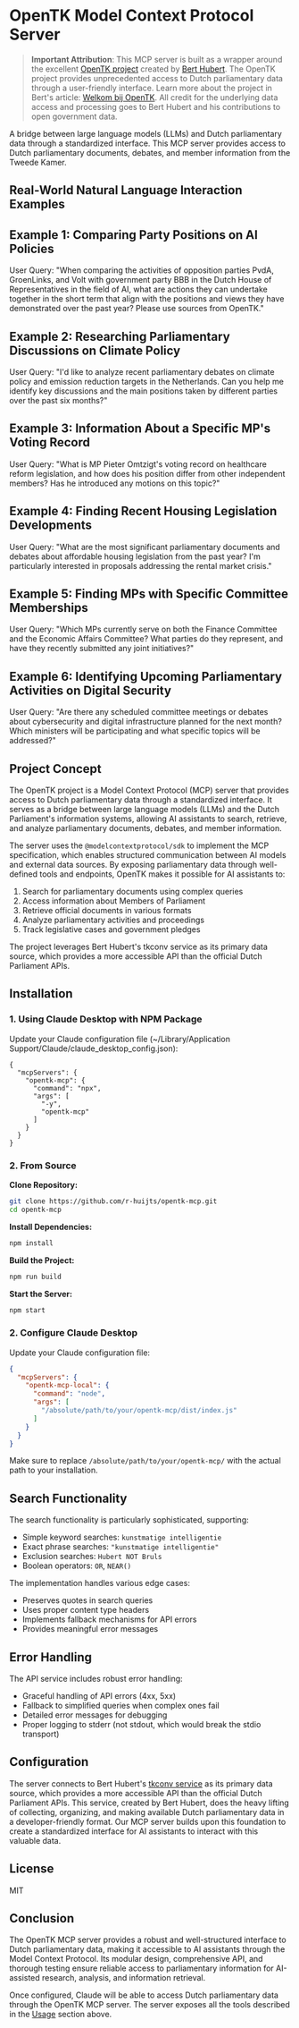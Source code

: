 # OpenTK Model Context Protocol Server

> **Important Attribution**: This MCP server is built as a wrapper around the excellent [OpenTK project](https://berthub.eu/tkconv/) created by [Bert Hubert](https://berthub.eu/). The OpenTK project provides unprecedented access to Dutch parliamentary data through a user-friendly interface. Learn more about the project in Bert's article: [Welkom bij OpenTK](https://berthub.eu/articles/posts/welkom-bij-opentk/). All credit for the underlying data access and processing goes to Bert Hubert and his contributions to open government data.

A bridge between large language models (LLMs) and Dutch parliamentary data through a standardized interface. This MCP server provides access to Dutch parliamentary documents, debates, and member information from the Tweede Kamer.
 
## Real-World Natural Language Interaction Examples

## Example 1: Comparing Party Positions on AI Policies
User Query: "When comparing the activities of opposition parties PvdA, GroenLinks, and Volt with government party BBB in the Dutch House of Representatives in the field of AI, what are actions they can undertake together in the short term that align with the positions and views they have demonstrated over the past year? Please use sources from OpenTK."

## Example 2: Researching Parliamentary Discussions on Climate Policy
User Query: "I'd like to analyze recent parliamentary debates on climate policy and emission reduction targets in the Netherlands. Can you help me identify key discussions and the main positions taken by different parties over the past six months?"

## Example 3: Information About a Specific MP's Voting Record
User Query: "What is MP Pieter Omtzigt's voting record on healthcare reform legislation, and how does his position differ from other independent members? Has he introduced any motions on this topic?"

## Example 4: Finding Recent Housing Legislation Developments
User Query: "What are the most significant parliamentary documents and debates about affordable housing legislation from the past year? I'm particularly interested in proposals addressing the rental market crisis."

## Example 5: Finding MPs with Specific Committee Memberships
User Query: "Which MPs currently serve on both the Finance Committee and the Economic Affairs Committee? What parties do they represent, and have they recently submitted any joint initiatives?"

## Example 6: Identifying Upcoming Parliamentary Activities on Digital Security
User Query: "Are there any scheduled committee meetings or debates about cybersecurity and digital infrastructure planned for the next month? Which ministers will be participating and what specific topics will be addressed?"


## Project Concept

The OpenTK project is a Model Context Protocol (MCP) server that provides access to Dutch parliamentary data through a standardized interface. It serves as a bridge between large language models (LLMs) and the Dutch Parliament's information systems, allowing AI assistants to search, retrieve, and analyze parliamentary documents, debates, and member information.

The server uses the `@modelcontextprotocol/sdk` to implement the MCP specification, which enables structured communication between AI models and external data sources. By exposing parliamentary data through well-defined tools and endpoints, OpenTK makes it possible for AI assistants to:

1. Search for parliamentary documents using complex queries
2. Access information about Members of Parliament
3. Retrieve official documents in various formats
4. Analyze parliamentary activities and proceedings
5. Track legislative cases and government pledges

The project leverages Bert Hubert's tkconv service as its primary data source, which provides a more accessible API than the official Dutch Parliament APIs.

## Installation

### 1. Using Claude Desktop with NPM Package
Update your Claude configuration file (~/Library/Application Support/Claude/claude_desktop_config.json):

```
{
  "mcpServers": {
    "opentk-mcp": {
      "command": "npx",
      "args": [
        "-y",
        "opentk-mcp"
      ]
    }
  }
}
```

### 2. From Source

**Clone Repository:**
```bash
git clone https://github.com/r-huijts/opentk-mcp.git
cd opentk-mcp
```

**Install Dependencies:**
```bash
npm install
```

**Build the Project:**
```bash
npm run build
```

**Start the Server:**
```bash
npm start
```

### 2. Configure Claude Desktop

Update your Claude configuration file:

```json
{
  "mcpServers": {
    "opentk-mcp-local": {
      "command": "node",
      "args": [
        "/absolute/path/to/your/opentk-mcp/dist/index.js"
      ]
    }
  }
}
```

Make sure to replace `/absolute/path/to/your/opentk-mcp/` with the actual path to your installation.

## Search Functionality

The search functionality is particularly sophisticated, supporting:

- Simple keyword searches: `kunstmatige intelligentie`
- Exact phrase searches: `"kunstmatige intelligentie"`
- Exclusion searches: `Hubert NOT Bruls`
- Boolean operators: `OR`, `NEAR()`

The implementation handles various edge cases:
- Preserves quotes in search queries
- Uses proper content type headers
- Implements fallback mechanisms for API errors
- Provides meaningful error messages

## Error Handling

The API service includes robust error handling:
- Graceful handling of API errors (4xx, 5xx)
- Fallback to simplified queries when complex ones fail
- Detailed error messages for debugging
- Proper logging to stderr (not stdout, which would break the stdio transport)

## Configuration

The server connects to Bert Hubert's [tkconv service](https://berthub.eu/tkconv/) as its primary data source, which provides a more accessible API than the official Dutch Parliament APIs. This service, created by Bert Hubert, does the heavy lifting of collecting, organizing, and making available Dutch parliamentary data in a developer-friendly format. Our MCP server builds upon this foundation to create a standardized interface for AI assistants to interact with this valuable data.

## License

MIT

## Conclusion

The OpenTK MCP server provides a robust and well-structured interface to Dutch parliamentary data, making it accessible to AI assistants through the Model Context Protocol. Its modular design, comprehensive API, and thorough testing ensure reliable access to parliamentary information for AI-assisted research, analysis, and information retrieval.


Once configured, Claude will be able to access Dutch parliamentary data through the OpenTK MCP server. The server exposes all the tools described in the [Usage](#usage) section above.
